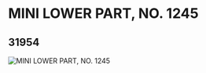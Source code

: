 # MINI LOWER PART, NO. 1245
## 31954
![MINI LOWER PART, NO. 1245](https://lc-www-live-s.legocdn.com/media/bricks/5/2/6181732.jpg)